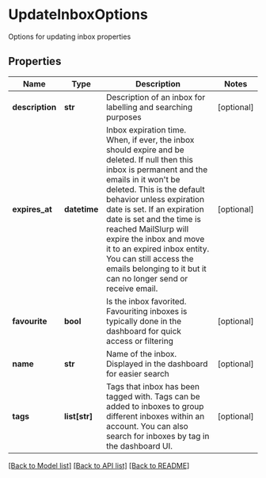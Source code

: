 # UpdateInboxOptions

Options for updating inbox properties
## Properties
Name | Type | Description | Notes
------------ | ------------- | ------------- | -------------
**description** | **str** | Description of an inbox for labelling and searching purposes | [optional] 
**expires_at** | **datetime** | Inbox expiration time. When, if ever, the inbox should expire and be deleted. If null then this inbox is permanent and the emails in it won&#39;t be deleted. This is the default behavior unless expiration date is set. If an expiration date is set and the time is reached MailSlurp will expire the inbox and move it to an expired inbox entity. You can still access the emails belonging to it but it can no longer send or receive email. | [optional] 
**favourite** | **bool** | Is the inbox favorited. Favouriting inboxes is typically done in the dashboard for quick access or filtering | [optional] 
**name** | **str** | Name of the inbox. Displayed in the dashboard for easier search | [optional] 
**tags** | **list[str]** | Tags that inbox has been tagged with. Tags can be added to inboxes to group different inboxes within an account. You can also search for inboxes by tag in the dashboard UI. | [optional] 

[[Back to Model list]](../README#documentation-for-models) [[Back to API list]](../README#documentation-for-api-endpoints) [[Back to README]](../README)


